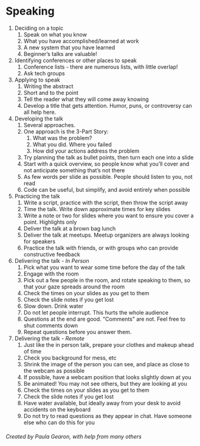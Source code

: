 # Speaking
1. Deciding on a topic
    1. Speak on what you know
    2. What you have accomplished/learned at work
    3. A new system that you have learned
    4. Beginner’s talks are valuable!
2. Identifying conferences or other places to speak
    1. Conference lists - there are numerous lists, with little overlap!
    2. Ask tech groups
3. Applying to speak
    1. Writing the abstract
    2. Short and to the point
    3. Tell the reader what they will come away knowing
    4. Develop a title that gets attention. Humor, puns, or controversy can all help here.
4. Developing the talk
    1. Several approaches.
    2. One approach is the 3-Part Story:
        1. What was the problem?
        2. What you did. Where you failed
        3. How did your actions address the problem
    3. Try planning the talk as bullet points, then turn each one into a slide
    4. Start with a quick overview, so people know what you’ll cover and not anticipate something that’s not there
    5. As few words per slide as possible. People should listen to you, not read
    6. Code can be useful, but simplify, and avoid entirely when possible
5. Practicing the talk
    1. Write a script, practice with the script, then throw the script away
    2. Time the talk. Write down approximate times for key slides
    3. Write a note or two for slides where you want to ensure you cover a point. Highlights only
    4. Deliver the talk at a brown bag lunch
    5. Deliver the talk at meetups. Meetup organizers are always looking for speakers
    6. Practice the talk with friends, or with groups who can provide constructive feedback
6. Delivering the talk - _In Person_
    1. Pick what you want to wear some time before the day of the talk
    2. Engage with the room
    3. Pick out a few people in the room, and rotate speaking to them, so that your gaze spreads around the room
    4. Check the times on your slides as you get to them
    5. Check the slide notes if you get lost
    6. Slow down. Drink water
    7. Do not let people interrupt. This hurts the whole audience
    8. Questions at the end are good. "Comments" are not. Feel free to shut comments down
    9. Repeat questions before you answer them.
7. Delivering the talk - _Remote_
    1. Just like the in person talk, prepare your clothes and makeup ahead of time
    2. Check you background for mess, etc
    3. Shrink the image of the person you can see, and place as close to the webcam as possible
    4. If possible, have a webcam position that looks slightly down at you
    5. Be animated! You may not see others, but they are looking at you
    6. Check the times on your slides as you get to them
    7. Check the slide notes if you get lost
    8. Have water available, but ideally away from your desk to avoid accidents on the keyboard
    9. Do not try to read questions as they appear in chat. Have someone else who can do this for you


  ###### Created by Paula Gearon, with help from many others
